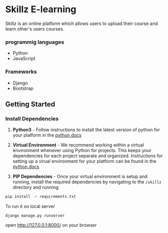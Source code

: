 # Skillz E-learning

Skillz is an online platform which allows users to upload their course and learn other's users courses.

### programmig languages  

- Python
- JavaScript

### Frameworks

- Django
- Bootstrap

## Getting Started

### Install Dependencies

1. **Python3** - Follow instructions to install the latest version of python for your platform in the [python docs](https://docs.python.org/3/using/unix.html#getting-and-installing-the-latest-version-of-python)

2. **Virtual Environment** - We recommend working within a virtual environment whenever using Python for projects. This keeps your dependencies for each project separate and organized. Instructions for setting up a virual environment for your platform can be found in the [python docs](https://packaging.python.org/guides/installing-using-pip-and-virtual-environments/)

3. **PIP Dependencies** - Once your virtual environment is setup and running, install the required dependencies by navigating to the `/skillz` directory and running:

```bash
pip install -r requirements.txt
```

To run it on local server
```
django manage.py runserver
```

open http://127.0.0.1:8000/ on your browser
